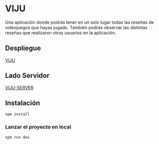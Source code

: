# VIJU

Una aplicación donde podrás tener en un solo lugar todas las reseñas de videojuegos que hayas jugado. También podrás observar las distintas reseñas que realizaron otros usuarios en la aplicación.

## Despliegue

[VIJU](https://miguelchorat.github.io/VIJU/)

## Lado Servidor

[VIJU-SERVER](https://github.com/Miguelchorat/VIJU-server)

## Instalación

```sh
npm install
```

### Lanzar el proyecto en local

```sh
npm run dev
```
